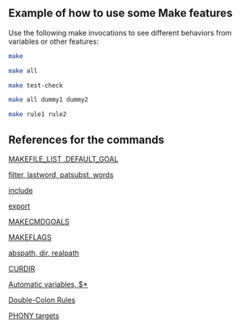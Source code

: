 Example of how to use some Make features
----------------------------------------

Use the following make invocations to see different behaviors from variables or
other features:

```sh
make

make all

make test-check

make all dummy1 dummy2

make rule1 rule2
```

References for the commands
---------------------------
[MAKEFILE_LIST .DEFAULT_GOAL](https://www.gnu.org/software/make/manual/html_node/Special-Variables.html)

[filter, lastword, patsubst, words](https://www.gnu.org/software/make/manual/html_node/Text-Functions.html)

[include](https://www.gnu.org/software/make/manual/html_node/Include.html)

[export](https://www.gnu.org/software/make/manual/html_node/Variables_002fRecursion.html#index-variables_002c-exporting)

[MAKECMDGOALS](https://www.gnu.org/software/make/manual/html_node/Goals.html)

[MAKEFLAGS](https://www.gnu.org/software/make/manual/html_node/Options_002fRecursion.html)

[abspath, dir, realpath](https://www.gnu.org/software/make/manual/html_node/File-Name-Functions.html)

[CURDIR](https://www.gnu.org/software/make/manual/make.html#Quick-Reference)

[Automatic variables, $*](https://www.gnu.org/software/make/manual/html_node/Automatic-Variables.html)

[Double-Colon Rules](https://www.gnu.org/software/make/manual/html_node/Double_002dColon.html)

[PHONY targets](https://www.gnu.org/software/make/manual/html_node/Phony-Targets.html)
